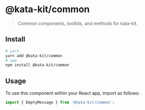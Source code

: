 # @kata-kit/common

> Common components, toolkits, and methods for kata-kit.

## Install

```sh
# yarn
yarn add @kata-kit/common
# npm
npm install @kata-kit/common
```

## Usage

To use this component within your React app, import as follows:

```jsx
import { EmptyMessage } from '@kata-kit/common';
```

